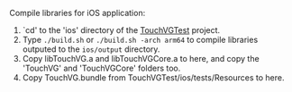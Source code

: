 Compile libraries for iOS application:

1. `cd' to the 'ios' directory of the [TouchVGTest](https://github.com/touchvg/TouchVGTest) project.
2. Type `./build.sh` or `./build.sh -arch arm64` to compile libraries outputed to the `ios/output` directory.
3. Copy libTouchVG.a and libTouchVGCore.a to here, and copy the 'TouchVG' and 'TouchVGCore' folders too.
4. Copy TouchVG.bundle from TouchVGTest/ios/tests/Resources to here.
